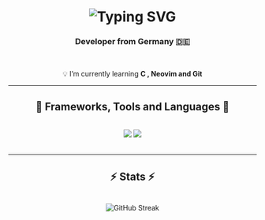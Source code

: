 <h1 align="center">
    <img src="https://readme-typing-svg.herokuapp.com?font=Fira&size=35+Code&duration=4000&pause=160&color=FAD80F&center=true&vCenter=true&width=500&height=70&lines=Hello+World+👋;I+use+neovim" alt="Typing SVG" />
</h1>

<h3 align="center">Developer from Germany 🇩🇪</h3>

<br/>

<div align="center">
 
 💡 I’m currently learning **C , Neovim and Git**

 </div>

 <hr/>
 
<h2 align="center">🧰 Frameworks, Tools and Languages 🧰</h2>
<br/>
<div align="center">
    <img src="https://skillicons.dev/icons?i=c,neovim,react,vite,tailwind,html,css,js,ts" />
    <img src="https://skillicons.dev/icons?i=git,npm,firebase,mysql" /><br>
</div>

<br/>

<hr/>

<h2 align="center">⚡ Stats ⚡</h2>
<br>
<div align=center>
  <img src="https://streak-stats.demolab.com?user=luca-wsb&theme=whatsapp-dark2&hide_border=true&border_radius=6&date_format=j%20M%5B%20Y%5D" alt="GitHub Streak" />
</div>
